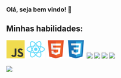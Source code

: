 ### Olá, seja bem vindo! 👋
<h2>Minhas habilidades:</h2>
<span>
  <img width="50px" src="https://raw.githubusercontent.com/devicons/devicon/master/icons/javascript/javascript-original.svg">
</span>
<span>
  <img width="50px" src="https://raw.githubusercontent.com/devicons/devicon/master/icons/react/react-original.svg">
</span>
<span>
  <img width="50px" src="https://raw.githubusercontent.com/devicons/devicon/master/icons/html5/html5-original.svg">
</span>
<span>
  <img width="50px" src="https://raw.githubusercontent.com/devicons/devicon/master/icons/css3/css3-original.svg">
</span>
<span>
  <img width="50px" src="https://cdn.jsdelivr.net/gh/devicons/devicon/icons/nodejs/nodejs-original.svg" />
<span/>
<span>
  <img width="60px" src="https://cdn.jsdelivr.net/gh/devicons/devicon/icons/express/express-original-wordmark.svg" />
<span/>
<span>
  <img width="50px" src="https://cdn.jsdelivr.net/gh/devicons/devicon/icons/mysql/mysql-original-wordmark.svg" />
<span/>
<span>
  <img width="50px" src="https://cdn.jsdelivr.net/gh/devicons/devicon/icons/mongodb/mongodb-original-wordmark.svg" />
<span/></br></br>

<img src="https://github-readme-stats.vercel.app/api?username=ThiagoPaz1&show_icons=true&theme=radical">
<!--
**ThiagoPaz1/ThiagoPaz1** is a ✨ _special_ ✨ repository because its `README.md` (this file) appears on your GitHub profile.

Here are some ideas to get you started:

- 🔭 I’m currently working on ...
- 🌱 I’m currently learning ...
- 👯 I’m looking to collaborate on ...
- 🤔 I’m looking for help with ...
- 💬 Ask me about ...
- 📫 How to reach me: ...
- 😄 Pronouns: ...
- ⚡ Fun fact: ...
-->
